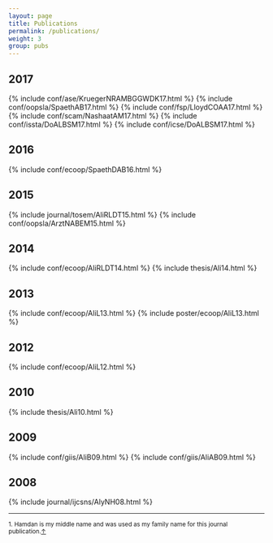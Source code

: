 ```yaml
---
layout: page
title: Publications
permalink: /publications/
weight: 3
group: pubs
---
```


## 2017 ##
{% include conf/ase/KruegerNRAMBGGWDK17.html %}
{% include conf/oopsla/SpaethAB17.html %}
{% include conf/fsp/LloydCOAA17.html %}
{% include conf/scam/NashaatAM17.html %}
{% include conf/issta/DoALBSM17.html %}
{% include conf/icse/DoALBSM17.html %}

## 2016 ##
{% include conf/ecoop/SpaethDAB16.html %}

## 2015 ##
{% include journal/tosem/AliRLDT15.html %}
{% include conf/oopsla/ArztNABEM15.html %}

## 2014 ##
{% include conf/ecoop/AliRLDT14.html %}
{% include thesis/Ali14.html %}

## 2013 ##
{% include conf/ecoop/AliL13.html %}
{% include poster/ecoop/AliL13.html %}

## 2012 ##
{% include conf/ecoop/AliL12.html %}

## 2010 ##
{% include thesis/Ali10.html %}

## 2009 ##
{% include conf/giis/AliB09.html %}
{% include conf/giis/AliAB09.html %}

## 2008 ##
{% include journal/ijcsns/AlyNH08.html %}

---

<sup id="fn1">1. Hamdan is my middle name and was used as my family name for this journal publication.<a href="#ref1" title="Jump back">&uarr;</a></sup>

